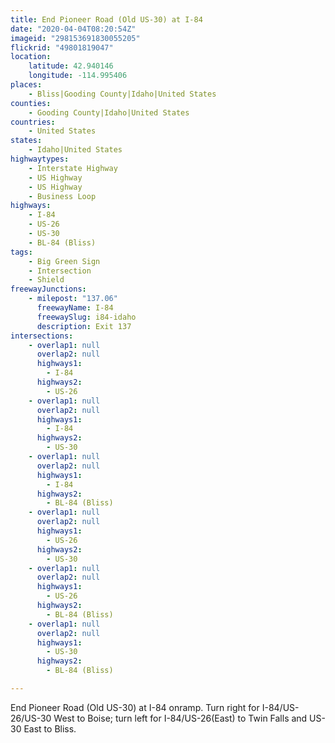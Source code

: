 ```yaml
---
title: End Pioneer Road (Old US-30) at I-84
date: "2020-04-04T08:20:54Z"
imageid: "298153691830055205"
flickrid: "49801819047"
location:
    latitude: 42.940146
    longitude: -114.995406
places:
    - Bliss|Gooding County|Idaho|United States
counties:
    - Gooding County|Idaho|United States
countries:
    - United States
states:
    - Idaho|United States
highwaytypes:
    - Interstate Highway
    - US Highway
    - US Highway
    - Business Loop
highways:
    - I-84
    - US-26
    - US-30
    - BL-84 (Bliss)
tags:
    - Big Green Sign
    - Intersection
    - Shield
freewayJunctions:
    - milepost: "137.06"
      freewayName: I-84
      freewaySlug: i84-idaho
      description: Exit 137
intersections:
    - overlap1: null
      overlap2: null
      highways1:
        - I-84
      highways2:
        - US-26
    - overlap1: null
      overlap2: null
      highways1:
        - I-84
      highways2:
        - US-30
    - overlap1: null
      overlap2: null
      highways1:
        - I-84
      highways2:
        - BL-84 (Bliss)
    - overlap1: null
      overlap2: null
      highways1:
        - US-26
      highways2:
        - US-30
    - overlap1: null
      overlap2: null
      highways1:
        - US-26
      highways2:
        - BL-84 (Bliss)
    - overlap1: null
      overlap2: null
      highways1:
        - US-30
      highways2:
        - BL-84 (Bliss)

---
```

End Pioneer Road (Old US-30) at I-84 onramp.  Turn right for I-84/US-26/US-30 West to Boise; turn left for I-84/US-26(East) to Twin Falls and US-30 East to Bliss.